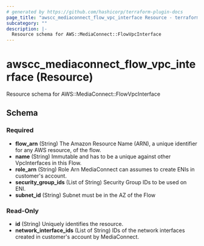 ```yaml
---
# generated by https://github.com/hashicorp/terraform-plugin-docs
page_title: "awscc_mediaconnect_flow_vpc_interface Resource - terraform-provider-awscc"
subcategory: ""
description: |-
  Resource schema for AWS::MediaConnect::FlowVpcInterface
---
```


# awscc_mediaconnect_flow_vpc_interface (Resource)

Resource schema for AWS::MediaConnect::FlowVpcInterface



<!-- schema generated by tfplugindocs -->
## Schema

### Required

- **flow_arn** (String) The Amazon Resource Name (ARN), a unique identifier for any AWS resource, of the flow.
- **name** (String) Immutable and has to be a unique against other VpcInterfaces in this Flow.
- **role_arn** (String) Role Arn MediaConnect can assumes to create ENIs in customer's account.
- **security_group_ids** (List of String) Security Group IDs to be used on ENI.
- **subnet_id** (String) Subnet must be in the AZ of the Flow

### Read-Only

- **id** (String) Uniquely identifies the resource.
- **network_interface_ids** (List of String) IDs of the network interfaces created in customer's account by MediaConnect.


